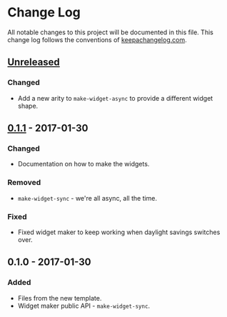 # Change Log
All notable changes to this project will be documented in this file. This change log follows the conventions of [keepachangelog.com](http://keepachangelog.com/).

## [Unreleased]
### Changed
- Add a new arity to `make-widget-async` to provide a different widget shape.

## [0.1.1] - 2017-01-30
### Changed
- Documentation on how to make the widgets.

### Removed
- `make-widget-sync` - we're all async, all the time.

### Fixed
- Fixed widget maker to keep working when daylight savings switches over.

## 0.1.0 - 2017-01-30
### Added
- Files from the new template.
- Widget maker public API - `make-widget-sync`.

[Unreleased]: https://github.com/your-name/using-navigators/compare/0.1.1...HEAD
[0.1.1]: https://github.com/your-name/using-navigators/compare/0.1.0...0.1.1
